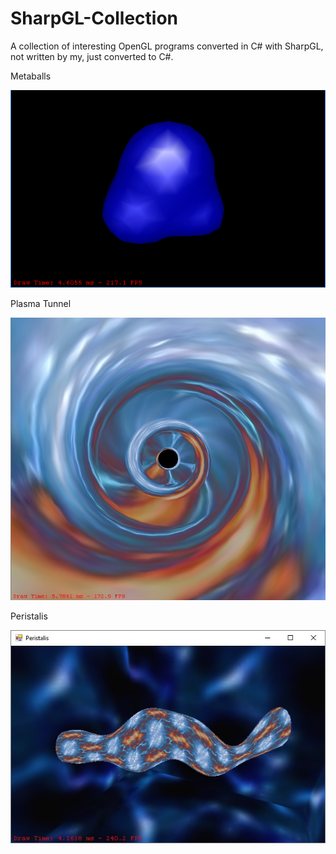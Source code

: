 # SharpGL-Collection

A collection of interesting OpenGL programs converted in C# with SharpGL, not written by my, just converted to C#.

Metaballs

![](SharpGL-MetaBalls/Metaballs1.png)

Plasma Tunnel

![](SharpGL-PlasmaTunnel/PlasmaTunnel.jpg)

Peristalis

![](SharpGL-Peristalis/Peristalis.jpg)